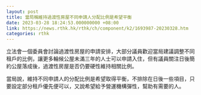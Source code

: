 ```yaml
---
layout: post
title: 當局稱維持過渡性房屋不同申請人分配比例是希望平衡
date: 2023-03-28 18:24:53.000000000 +08:00
link: https://news.rthk.hk/rthk/ch/component/k2/1693987-20230328.htm
categories: rthk
---
```


立法會一個委員會討論過渡性房屋的申請安排，大部分議員歡迎當局建議調整不同租戶的比例，讓更多輪候公屋未滿三年的人士可以申請入住，但有議員關注日後簡約公屋落成後，過渡性房屋是否仍要硬性維持相關比例。

當局說，維持不同申請人的分配比例是希望取得平衡，不排除在日後一些項目，只要設定部分租戶優先便可以，又說希望給予營運機構彈性，幫助有需要的人。
